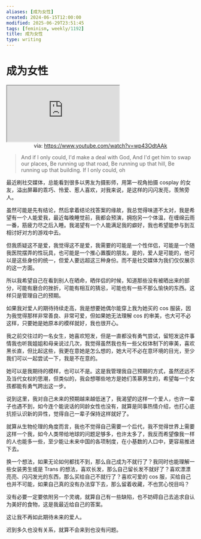 ```yaml
---
aliases: [成为女性]
created: 2024-06-15T12:00:00
modified: 2025-06-29T23:51:45
tags: [feminism, weekly/1192]
title: 成为女性
type: writing
---
```


# 成为女性

<iframe src="https://www.youtube.com/embed/wp43OdtAAk" allow="accelerometer; autoplay; clipboard-write; encrypted-media; gyroscope; picture-in-picture; web-share" referrerpolicy="strict-origin-when-cross-origin" allowfullscreen></iframe>
<center>via: <a href='https://www.youtube.com/watch?v=wp43OdtAAk' target='_blank' class='external-link'>https://www.youtube.com/watch?v=wp43OdtAAk</a></center>

> And if I only could,
> I'd make a deal with God,
> And I'd get him to swap our places,
> Be running up that road,
> Be running up that hill,
> Be running up that building.
> If I only could, oh

最近刷社交媒体，总能看到很多以男友为摄影师，用第一视角拍摄 cosplay 的女友，溢出屏幕的乖巧、怜爱、惹人喜欢，对我来说，是这样的闪闪发亮，羡煞旁人。

虽然可能是先有结论，然后拿着结论找答案的缘故，我总觉得味道不太对，我是希望有一个人能爱我，最近每晚睡觉前，我都会预演，拥抱另一个体温，在缠绵云雨一番，筋疲力尽之后入睡。我渴望有一个人能满足我的癖好，我也希望能参与到互相讨好对方的游戏中去。

但我质疑这不是爱，我觉得这不是爱，我需要的可能是一个性伴侣，可能是一个随我医院摆弄的性玩具，也可能是一个推心置腹的朋友。是的，爱人是可能的，他可以是这些身份的统一，但爱人要远超这三种身份。而不是社交媒体为我们仅仅展示的这一方面。

所以我希望自己在看到别人在晒命，晒伴侣的时候，知道那些没有被晒出来的部分，可能有磨合的挫折，可能有相互的猜忌，可能也有一些不那么愉快的东西。这样只是管理自己的预期。

如果我对爱人的期待持续走高，我是想要她偶尔能穿上我为她买的 cos 服装，因为我觉得那样非常善良、非常可爱，但如果她无法理解 cos 的审美，也大可不必这样，只要她是她原本的模样就好，我也很开心。

我之前交往过的一名女生，她喜欢短发，但是一直都没有勇气尝试，留短发这件事情我也听我姐姐和母亲说过几次，我觉得虽然我也有一些父权体制下的审美，喜欢黑长直，但比起这些，我更在意她是怎么想的，她大可不必在意环境的目光，至少我们可以一起尝试一下，我是不在意的。

她可以是我期待的模样，也可以不是。这是我管理我自己预期的方式，虽然还远不及当代女权的思潮，但类似的，我会想哪些地方是她们羡慕男生的，希望每一个女孩都能有勇气跨出这一步。

说到这里，我对自己未来的预期越来越低迷了，我渴望的这样一个爱人，也许一辈子也遇不到，如今连个能说话的同龄女性也没有，就算是同事热情介绍，也打心底抗拒认识新的异性，觉得自己一辈子保持这样就好了。

就算从生物伦理的角度而言，我也不觉得自己需要一个后代，我不觉得世界上需要这样一个我，如今人类带给地球的问题足够多，也许太多了，我反而希望像我一样的人也能多一些，至少能让未来中国的各项制度，在小基数的人口中，更容易推进下去。

换一个想法，如果无论如何都找不到，那么自己成为不就行了？我同时也能理解一些女装男生或是 Trans 的想法，喜欢长发，那么自己留长发不就好了？喜欢漂漂亮亮、闪闪发光的东西，那么买给自己不就行了？喜欢可爱的 cos 服，买给自己也并不可能，如果自己真的没有办法穿下去，那么留着收藏，不也赏心悦目吗？

没有必要一定要依附另一个灵魂，就算自己有一些缺陷，也不妨碍自己去追求自认为美好的食物，这是我最近给自己的答案。

这让我不再如此期待未来的爱人。

迟到多久也没有关系，就算不会来到也没有问题。

